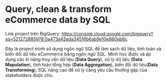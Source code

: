 # Query, clean & transform eCommerce data by SQL

Link project trên BigQuery: https://console.cloud.google.com/bigquery?sq=521272885978:0a473a42eda34516b6ab9e10e860eb6c

Đây là project mình sử dụng ngôn ngữ SQL để làm sạch dữ liệu, tính toán và biến đổi dữ liệu eCommerce bằng ngôn ngữ SQL. Mình học được và áp dụng các kĩ năng truy vấn dữ liệu (**Data Query**), xử lý dữ liệu (**Data Mapulation**), tính toán tổng hợp (**Data Aggregation**), biến đổi dữ liệu(**Data Transforming**), SQL nâng cao để xử lý càng yêu cầu thường gặp của stakeholders được cho. 
